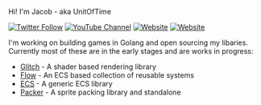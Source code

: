 Hi! I'm Jacob - aka UnitOfTime

[![Twitter Follow](https://img.shields.io/twitter/follow/unitoftime?color=1DA1F2&logo=twitter&style=for-the-badge)](https://twitter.com/intent/follow?original_referer=https%3A%2F%2Fgithub.com%2Funitoftime&screen_name=UnitOfTime)
[![YouTube Channel](https://img.shields.io/youtube/channel/subscribers/UCrcOrUcsMYRMqTfAy-IG0rg?logo=youtube&style=for-the-badge)](https://www.youtube.com/channel/UCrcOrUcsMYRMqTfAy-IG0rg)
[![Website](https://img.shields.io/website?label=vattlabs.com&style=for-the-badge&url=https%3A%2F%2Fvattlabs.com)](https://vattlabs.com)
[![Website](https://img.shields.io/website?label=Blog&style=for-the-badge&url=https%3A%2F%2Fvattlabs.com)](https://unitoftime.github.io/)

I'm working on building games in Golang and open sourcing my libaries. Currently most of these are in the early stages and are works in progress:
 * [Glitch](https://github.com/unitoftime/glitch) - A shader based rendering library
 * [Flow](https://github.com/unitoftime/flow) - An ECS based collection of reusable systems
 * [ECS](https://github.com/unitoftime/ecs) - A generic ECS library
 * [Packer](https://github.com/unitoftime/packer) - A sprite packing library and standalone
